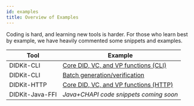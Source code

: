 ```yaml
---
id: examples
title: Overview of Examples
---
```


Coding is hard, and learning new tools is harder.  For those who learn best by example, we have heavily commented some snippets and examples.

|Tool|Example|
|---|---|
|DIDKit-CLI|[Core DID, VC, and VP functions (CLI)][]|
|DIDKit-CLI|[Batch generation/verification][]|
|DIDKit-HTTP|[Core DID, VC, and VP functions (HTTP)][]|
|DIDKit-Java-FFI|*Java+CHAPI code snippets coming soon*|

[Core DID, VC, and VP functions (CLI)]: example--core-functions-in-bash.md
[Core DID, VC, and VP functions (HTTP)]: didkit/example--core-functions-in-curl.md
[Batch generation/verification]: example--batch-generation.md
